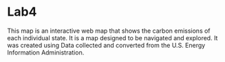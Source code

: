 # Lab4
This map is an interactive web map that shows the carbon emissions of each individual state. It is a map designed to be navigated and explored. It was created using Data collected and converted from the U.S. Energy Information Administration. 
